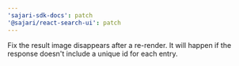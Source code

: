```yaml
---
'sajari-sdk-docs': patch
'@sajari/react-search-ui': patch
---
```


Fix the result image disappears after a re-render. It will happen if the response doesn't include a unique id for each entry.
